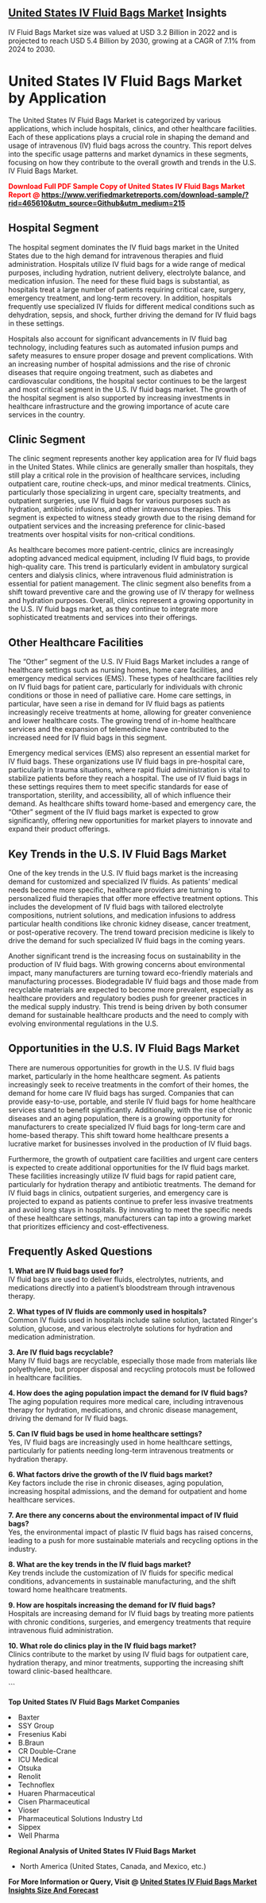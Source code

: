 <h2><a href="https://www.verifiedmarketreports.com/download-sample/?rid=465610&amp;utm_source=Github&amp;utm_medium=215" target="_blank">United States IV Fluid Bags Market</a> Insights</h2><p>IV Fluid Bags Market size was valued at USD 3.2 Billion in 2022 and is projected to reach USD 5.4 Billion by 2030, growing at a CAGR of 7.1% from 2024 to 2030.</p><p> <h1>United States IV Fluid Bags Market by Application</h1> <p>The United States IV Fluid Bags Market is categorized by various applications, which include hospitals, clinics, and other healthcare facilities. Each of these applications plays a crucial role in shaping the demand and usage of intravenous (IV) fluid bags across the country. This report delves into the specific usage patterns and market dynamics in these segments, focusing on how they contribute to the overall growth and trends in the U.S. IV Fluid Bags Market.</p> <p><strong><p><span class=""><span style="color: #ff0000;"><strong>Download Full PDF Sample Copy of United States IV Fluid Bags Market Report</strong> @ </span><a href="https://www.verifiedmarketreports.com/download-sample/?rid=465610&amp;utm_source=Github&amp;utm_medium=215" target="_blank">https://www.verifiedmarketreports.com/download-sample/?rid=465610&amp;utm_source=Github&amp;utm_medium=215</a></span></p></strong></p> <h2>Hospital Segment</h2> <p>The hospital segment dominates the IV fluid bags market in the United States due to the high demand for intravenous therapies and fluid administration. Hospitals utilize IV fluid bags for a wide range of medical purposes, including hydration, nutrient delivery, electrolyte balance, and medication infusion. The need for these fluid bags is substantial, as hospitals treat a large number of patients requiring critical care, surgery, emergency treatment, and long-term recovery. In addition, hospitals frequently use specialized IV fluids for different medical conditions such as dehydration, sepsis, and shock, further driving the demand for IV fluid bags in these settings.</p> <p>Hospitals also account for significant advancements in IV fluid bag technology, including features such as automated infusion pumps and safety measures to ensure proper dosage and prevent complications. With an increasing number of hospital admissions and the rise of chronic diseases that require ongoing treatment, such as diabetes and cardiovascular conditions, the hospital sector continues to be the largest and most critical segment in the U.S. IV fluid bags market. The growth of the hospital segment is also supported by increasing investments in healthcare infrastructure and the growing importance of acute care services in the country.</p> <h2>Clinic Segment</h2> <p>The clinic segment represents another key application area for IV fluid bags in the United States. While clinics are generally smaller than hospitals, they still play a critical role in the provision of healthcare services, including outpatient care, routine check-ups, and minor medical treatments. Clinics, particularly those specializing in urgent care, specialty treatments, and outpatient surgeries, use IV fluid bags for various purposes such as hydration, antibiotic infusions, and other intravenous therapies. This segment is expected to witness steady growth due to the rising demand for outpatient services and the increasing preference for clinic-based treatments over hospital visits for non-critical conditions.</p> <p>As healthcare becomes more patient-centric, clinics are increasingly adopting advanced medical equipment, including IV fluid bags, to provide high-quality care. This trend is particularly evident in ambulatory surgical centers and dialysis clinics, where intravenous fluid administration is essential for patient management. The clinic segment also benefits from a shift toward preventive care and the growing use of IV therapy for wellness and hydration purposes. Overall, clinics represent a growing opportunity in the U.S. IV fluid bags market, as they continue to integrate more sophisticated treatments and services into their offerings.</p> <h2>Other Healthcare Facilities</h2> <p>The “Other” segment of the U.S. IV Fluid Bags Market includes a range of healthcare settings such as nursing homes, home care facilities, and emergency medical services (EMS). These types of healthcare facilities rely on IV fluid bags for patient care, particularly for individuals with chronic conditions or those in need of palliative care. Home care settings, in particular, have seen a rise in demand for IV fluid bags as patients increasingly receive treatments at home, allowing for greater convenience and lower healthcare costs. The growing trend of in-home healthcare services and the expansion of telemedicine have contributed to the increased need for IV fluid bags in this segment.</p> <p>Emergency medical services (EMS) also represent an essential market for IV fluid bags. These organizations use IV fluid bags in pre-hospital care, particularly in trauma situations, where rapid fluid administration is vital to stabilize patients before they reach a hospital. The use of IV fluid bags in these settings requires them to meet specific standards for ease of transportation, sterility, and accessibility, all of which influence their demand. As healthcare shifts toward home-based and emergency care, the “Other” segment of the IV fluid bags market is expected to grow significantly, offering new opportunities for market players to innovate and expand their product offerings.</p> <h2>Key Trends in the U.S. IV Fluid Bags Market</h2> <p>One of the key trends in the U.S. IV fluid bags market is the increasing demand for customized and specialized IV fluids. As patients’ medical needs become more specific, healthcare providers are turning to personalized fluid therapies that offer more effective treatment options. This includes the development of IV fluid bags with tailored electrolyte compositions, nutrient solutions, and medication infusions to address particular health conditions like chronic kidney disease, cancer treatment, or post-operative recovery. The trend toward precision medicine is likely to drive the demand for such specialized IV fluid bags in the coming years.</p> <p>Another significant trend is the increasing focus on sustainability in the production of IV fluid bags. With growing concerns about environmental impact, many manufacturers are turning toward eco-friendly materials and manufacturing processes. Biodegradable IV fluid bags and those made from recyclable materials are expected to become more prevalent, especially as healthcare providers and regulatory bodies push for greener practices in the medical supply industry. This trend is being driven by both consumer demand for sustainable healthcare products and the need to comply with evolving environmental regulations in the U.S.</p> <h2>Opportunities in the U.S. IV Fluid Bags Market</h2> <p>There are numerous opportunities for growth in the U.S. IV fluid bags market, particularly in the home healthcare segment. As patients increasingly seek to receive treatments in the comfort of their homes, the demand for home care IV fluid bags has surged. Companies that can provide easy-to-use, portable, and sterile IV fluid bags for home healthcare services stand to benefit significantly. Additionally, with the rise of chronic diseases and an aging population, there is a growing opportunity for manufacturers to create specialized IV fluid bags for long-term care and home-based therapy. This shift toward home healthcare presents a lucrative market for businesses involved in the production of IV fluid bags.</p> <p>Furthermore, the growth of outpatient care facilities and urgent care centers is expected to create additional opportunities for the IV fluid bags market. These facilities increasingly utilize IV fluid bags for rapid patient care, particularly for hydration therapy and antibiotic treatments. The demand for IV fluid bags in clinics, outpatient surgeries, and emergency care is projected to expand as patients continue to prefer less invasive treatments and avoid long stays in hospitals. By innovating to meet the specific needs of these healthcare settings, manufacturers can tap into a growing market that prioritizes efficiency and cost-effectiveness.</p> <h2>Frequently Asked Questions</h2> <p><strong>1. What are IV fluid bags used for?</strong><br>IV fluid bags are used to deliver fluids, electrolytes, nutrients, and medications directly into a patient’s bloodstream through intravenous therapy.</p> <p><strong>2. What types of IV fluids are commonly used in hospitals?</strong><br>Common IV fluids used in hospitals include saline solution, lactated Ringer's solution, glucose, and various electrolyte solutions for hydration and medication administration.</p> <p><strong>3. Are IV fluid bags recyclable?</strong><br>Many IV fluid bags are recyclable, especially those made from materials like polyethylene, but proper disposal and recycling protocols must be followed in healthcare facilities.</p> <p><strong>4. How does the aging population impact the demand for IV fluid bags?</strong><br>The aging population requires more medical care, including intravenous therapy for hydration, medications, and chronic disease management, driving the demand for IV fluid bags.</p> <p><strong>5. Can IV fluid bags be used in home healthcare settings?</strong><br>Yes, IV fluid bags are increasingly used in home healthcare settings, particularly for patients needing long-term intravenous treatments or hydration therapy.</p> <p><strong>6. What factors drive the growth of the IV fluid bags market?</strong><br>Key factors include the rise in chronic diseases, aging population, increasing hospital admissions, and the demand for outpatient and home healthcare services.</p> <p><strong>7. Are there any concerns about the environmental impact of IV fluid bags?</strong><br>Yes, the environmental impact of plastic IV fluid bags has raised concerns, leading to a push for more sustainable materials and recycling options in the industry.</p> <p><strong>8. What are the key trends in the IV fluid bags market?</strong><br>Key trends include the customization of IV fluids for specific medical conditions, advancements in sustainable manufacturing, and the shift toward home healthcare treatments.</p> <p><strong>9. How are hospitals increasing the demand for IV fluid bags?</strong><br>Hospitals are increasing demand for IV fluid bags by treating more patients with chronic conditions, surgeries, and emergency treatments that require intravenous fluid administration.</p> <p><strong>10. What role do clinics play in the IV fluid bags market?</strong><br>Clinics contribute to the market by using IV fluid bags for outpatient care, hydration therapy, and minor treatments, supporting the increasing shift toward clinic-based healthcare.</p> ```</p><p><strong>Top United States IV Fluid Bags Market Companies</strong></p><div data-test-id=""><p><li>Baxter</li><li> SSY Group</li><li> Fresenius Kabi</li><li> B.Braun</li><li> CR Double-Crane</li><li> ICU Medical</li><li> Otsuka</li><li> Renolit</li><li> Technoflex</li><li> Huaren Pharmaceutical</li><li> Cisen Pharmaceutical</li><li> Vioser</li><li> Pharmaceutical Solutions Industry Ltd</li><li> Sippex</li><li> Well Pharma</li></p><div><strong>Regional Analysis of&nbsp;United States IV Fluid Bags Market</strong></div><ul><li dir="ltr"><p dir="ltr">North America&nbsp;(United States, Canada, and Mexico, etc.)</p></li></ul><p><strong>For More Information or Query, Visit @&nbsp;</strong><strong><a href="https://www.verifiedmarketreports.com/product/iv-fluid-bags-market/?utm_source=Github&amp;utm_medium=215" target="_blank">United States IV Fluid Bags Market Insights Size And Forecast</a></strong></p></div>
